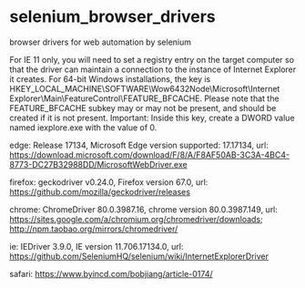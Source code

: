 # selenium_browser_drivers
browser drivers for web automation by selenium

For IE 11 only, you will need to set a registry entry on the target computer so that the driver can maintain a connection to the instance of Internet Explorer it creates. For 64-bit Windows installations, the key is HKEY_LOCAL_MACHINE\SOFTWARE\Wow6432Node\Microsoft\Internet Explorer\Main\FeatureControl\FEATURE_BFCACHE. Please note that the FEATURE_BFCACHE subkey may or may not be present, and should be created if it is not present. Important: Inside this key, create a DWORD value named iexplore.exe with the value of 0.

edge: Release 17134, Microsoft Edge version supported: 17.17134, url: https://download.microsoft.com/download/F/8/A/F8AF50AB-3C3A-4BC4-8773-DC27B32988DD/MicrosoftWebDriver.exe

firefox: geckodriver v0.24.0, Firefox version 67.0, url: https://github.com/mozilla/geckodriver/releases

chrome: ChromeDriver 80.0.3987.16, chrome version 80.0.3987.149, url: https://sites.google.com/a/chromium.org/chromedriver/downloads; http://npm.taobao.org/mirrors/chromedriver/

ie: IEDriver 3.9.0, IE version 11.706.17134.0, url: https://github.com/SeleniumHQ/selenium/wiki/InternetExplorerDriver

safari: https://www.byincd.com/bobjiang/article-0174/

